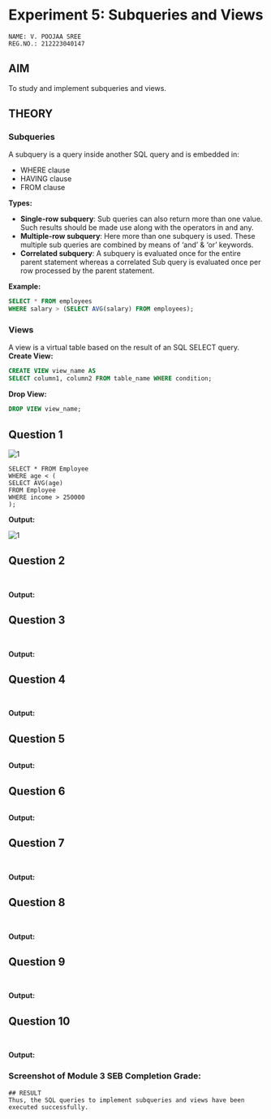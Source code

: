 # Experiment 5: Subqueries and Views

```
NAME: V. POOJAA SREE
REG.NO.: 212223040147

```

## AIM
To study and implement subqueries and views.

## THEORY

### Subqueries
A subquery is a query inside another SQL query and is embedded in:
- WHERE clause
- HAVING clause
- FROM clause

**Types:**
- **Single-row subquery**:
  Sub queries can also return more than one value. Such results should be made use along with the operators in and any.
- **Multiple-row subquery**:
  Here more than one subquery is used. These multiple sub queries are combined by means of ‘and’ & ‘or’ keywords.
- **Correlated subquery**:
  A subquery is evaluated once for the entire parent statement whereas a correlated Sub query is evaluated once per row processed by the parent statement.

**Example:**
```sql
SELECT * FROM employees
WHERE salary > (SELECT AVG(salary) FROM employees);
```
### Views
A view is a virtual table based on the result of an SQL SELECT query.
**Create View:**
```sql
CREATE VIEW view_name AS
SELECT column1, column2 FROM table_name WHERE condition;
```
**Drop View:**
```sql
DROP VIEW view_name;
```

**Question 1**
---
![1](https://github.com/user-attachments/assets/a11eef63-5fc0-4962-ac38-06ee6821875f)


```
SELECT * FROM Employee
WHERE age < (
SELECT AVG(age)
FROM Employee
WHERE income > 250000
);

```

**Output:**

![1](https://github.com/user-attachments/assets/6883082e-dd41-4572-b769-21860aec4403)



**Question 2**
---



```


```

**Output:**



**Question 3**
---



```


```

**Output:**




**Question 4**
---



```


```

**Output:**



**Question 5**
---



```

```

**Output:**



**Question 6**
---



```

```

**Output:**



**Question 7**
---


```


```

**Output:**




**Question 8**
---



```


```

**Output:**




**Question 9**
---



```


```

**Output:**




**Question 10**
---



```


```

**Output:**




### Screenshot of Module 3 SEB Completion Grade:



```
## RESULT
Thus, the SQL queries to implement subqueries and views have been executed successfully.
